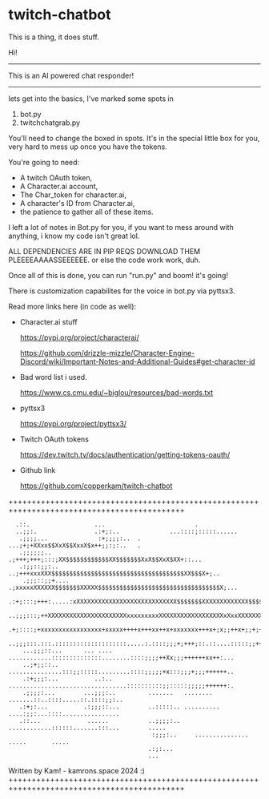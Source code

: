 # twitch-chatbot
This is a thing, it does stuff.


Hi! 

_____________
This is an AI powered chat responder!

_____________
lets get into the basics, I've marked some spots in
1. bot.py
2. twitchchatgrab.py

You'll need to change the boxed in spots. It's in the special little box for you, very hard to mess up once you have the tokens.

You're going to need:
- A twitch OAuth token, 
- A Character.ai account,
- The Char_token for character.ai,
- A character's ID from Character.ai,
- the patience to gather all of these items.

I left a lot of notes in Bot.py for you, if you want to mess around with anything, i know my code isn't great lol.

ALL DEPENDENCIES ARE IN PIP REQS DOWNLOAD THEM PLEEEEAAAASSEEEEEE. or else the code work work, duh.

Once all of this is done, you can run "run.py" and boom! it's going!

There is customization capabilites for the voice in bot.py via pyttsx3. 



Read more links here (in code as well):

- Character.ai stuff

	https://pypi.org/project/characterai/
	
	https://github.com/drizzle-mizzle/Character-Engine-Discord/wiki/Important-Notes-and-Additional-Guides#get-character-id

- Bad word list i used.

	https://www.cs.cmu.edu/~biglou/resources/bad-words.txt

- pyttsx3

	https://pypi.org/project/pyttsx3/

- Twitch OAuth tokens

	https://dev.twitch.tv/docs/authentication/getting-tokens-oauth/

- Github link

   	https://github.com/copperkam/twitch-chatbot



++++++++++++++++++++++++++++++++++++++++++++++++++++++++++++++++++++++++++++++++++++++++++++
                                                                                                    
                                                                                                    
      .::.                  ...                         .                                           
      ..;;:.                .:+;:..              ...::::;:::::......                                
       .;;;;...              :+;;;;:..  . ...;+;+XXxx$$XxX$$XxxX$x++;;:;:..   .                     
       .;;;;;;..            .;+++;+++;:::;XX$$$$$$$$$$$$XX$$$$$$$XxX$$XxX$XX+::...                  
       .:;;::;;:..        ..;+++xxxXXX$$$$$$$$$$$$$$$$$$$$$$$$$$$$$$$$$$$$$XX$$$X+;..               
        .;;;::;;+....    .;xxxxxXXXXXX$$$$$$$XXXXX$$$$$$$$$$$$$$$$$$$$$$$$$$$$$$$$$$X;...           
        .:+;:::;+++:.....:xXXXXXXXXXXXXXXXXXXXXXXXXXXXX$$$$$$$XXXXXXXXXXXXX$$$$$$$$$XXXx;...        
        ..;;;:::;++XXXXXXXXXXXXXXXXXXXXXXxxxxxxxxxXXXXXXXXXXXXXXXXXXxXxxXXXXXXXXXXXXXXXXXx+..       
          .+;::::;+xxxxxxxxxxxxxxxxx+xxxxx++++x+++xx++x+xxxxxxx+++x+;x;;++x+;;+;+++X$XxxxxxX;..     
         ..;;;:::.:::.::::::::::::::::::::.....:.::::;;;+;+++;::.::....:::::;;++++X$xxxxxxxxXx+.    
        ...;;;::...      ... ....    ............::::::::::::::........::::;;;;++Xx;;;++++++xx++:...
        ..;+;;::..                   ...............:::;;:::::.........::::;;;;;+x:::;;;+;;;++++++..
        .:+;;;:...          ..:..    .................................::::::::::;;:::::;;;;;++++++:.
        .;;;;:...        ...;;;:..         .......   ........       .......::..::::.....::.::::;;:..
       .:+;:...          .:;;;::...        ..:::::.. ..........     ....:;;:...::::................ 
       .::...             ......           ..;;;;:..  ............::::::.......:::...        .....  
                                            :;;;:..     ...............        .....       .....    
                                           .:;:...                                                  
                                           ...                                                      
                                                                                                    
                                                                                                    
                                                                                                    
                                                                                                    
                                                                                                    
                                                                                                    
 Written by Kam! - kamrons.space 2024 :)                                                                                                   
++++++++++++++++++++++++++++++++++++++++++++++++++++++++++++++++++++++++++++++++++++++++++++
